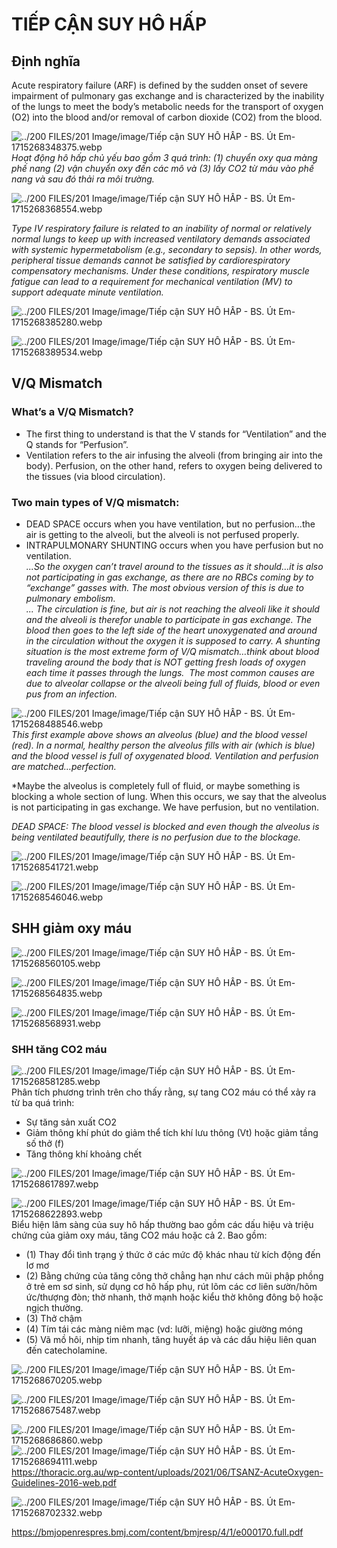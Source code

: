 # TIẾP CẬN SUY HÔ HẤP  
## Định nghĩa  
Acute respiratory failure (ARF) is defined by the sudden onset of severe impairment of pulmonary gas exchange and is characterized by the inability of the lungs to meet the body’s metabolic needs for the transport of oxygen (O2) into the blood and/or removal of carbon dioxide (CO2) from the blood.  
  
![../200 FILES/201 Image/image/Tiếp cận SUY HÔ HẤP - BS. Út Em-1715268348375.webp](../200%20FILES/201%20Image/image/Ti%E1%BA%BFp%20c%E1%BA%ADn%20SUY%20H%C3%94%20H%E1%BA%A4P%20-%20BS.%20%C3%9At%20Em-1715268348375.webp)  
*Hoạt động hô hấp chủ yếu bao gồm 3 quá trình: (1) chuyển oxy qua màng phế nang (2) vận chuyển oxy đến các mô và (3) lấy CO2 từ máu vào phế nang và sau đó thải ra môi trường.*  
  
![../200 FILES/201 Image/image/Tiếp cận SUY HÔ HẤP - BS. Út Em-1715268368554.webp](../200%20FILES/201%20Image/image/Ti%E1%BA%BFp%20c%E1%BA%ADn%20SUY%20H%C3%94%20H%E1%BA%A4P%20-%20BS.%20%C3%9At%20Em-1715268368554.webp)  
  
*Type IV respiratory failure is related to an inability of normal or relatively normal lungs to keep up with increased ventilatory demands associated with systemic hypermetabolism (e.g., secondary to sepsis). In other words, peripheral tissue demands cannot be satisfied by cardiorespiratory compensatory mechanisms. Under these conditions, respiratory muscle fatigue can lead to a requirement for mechanical ventilation (MV) to support adequate minute ventilation.*  
  
![../200 FILES/201 Image/image/Tiếp cận SUY HÔ HẤP - BS. Út Em-1715268385280.webp](../200%20FILES/201%20Image/image/Ti%E1%BA%BFp%20c%E1%BA%ADn%20SUY%20H%C3%94%20H%E1%BA%A4P%20-%20BS.%20%C3%9At%20Em-1715268385280.webp)  
  
![../200 FILES/201 Image/image/Tiếp cận SUY HÔ HẤP - BS. Út Em-1715268389534.webp](../200%20FILES/201%20Image/image/Ti%E1%BA%BFp%20c%E1%BA%ADn%20SUY%20H%C3%94%20H%E1%BA%A4P%20-%20BS.%20%C3%9At%20Em-1715268389534.webp)  
  
## V/Q Mismatch  
  
### What’s a V/Q Mismatch?  
- The first thing to understand is that the V stands for “Ventilation” and the Q stands for “Perfusion”.  
- Ventilation refers to the air infusing the alveoli (from bringing air into the body). Perfusion, on the other hand, refers to oxygen being delivered to the tissues (via blood circulation).  
  
### Two main types of V/Q mismatch:  
- DEAD SPACE occurs when you have ventilation, but no perfusion…the air is getting to the alveoli, but the alveoli is not perfused properly.  
- INTRAPULMONARY SHUNTING occurs when you have perfusion but no ventilation.  
*...So the oxygen can’t travel around to the tissues as it should…it is also not participating in gas exchange, as there are no RBCs coming by to “exchange” gasses with. The most obvious version of this is due to pulmonary embolism.  
... The circulation is fine, but air is not reaching the alveoli like it should and the alveoli is therefor unable to participate in gas exchange. The blood then goes to the left side of the heart unoxygenated and around in the circulation without the oxygen it is supposed to carry. A shunting situation is the most extreme form of V/Q mismatch…think about blood traveling around the body that is NOT getting fresh loads of oxygen each time it passes through the lungs.  The most common causes are due to alveolar collapse or the alveoli being full of fluids, blood or even pus from an infection.*  
  
![../200 FILES/201 Image/image/Tiếp cận SUY HÔ HẤP - BS. Út Em-1715268488546.webp](../200%20FILES/201%20Image/image/Ti%E1%BA%BFp%20c%E1%BA%ADn%20SUY%20H%C3%94%20H%E1%BA%A4P%20-%20BS.%20%C3%9At%20Em-1715268488546.webp)  
*This first example above shows an alveolus (blue) and the blood vessel (red). In a normal, healthy person the alveolus fills with air (which is blue) and the blood vessel is full of oxygenated blood. Ventilation and perfusion are matched…perfection.*  
  
*Maybe the alveolus is completely full of fluid, or maybe something is blocking a whole section of lung. When this occurs, we say that the alveolus is not participating in gas exchange. We have perfusion, but no ventilation.  
  
*DEAD SPACE: The blood vessel is blocked and even though the alveolus is being ventilated beautifully, there is no perfusion due to the blockage.*  
  
![../200 FILES/201 Image/image/Tiếp cận SUY HÔ HẤP - BS. Út Em-1715268541721.webp](../200%20FILES/201%20Image/image/Ti%E1%BA%BFp%20c%E1%BA%ADn%20SUY%20H%C3%94%20H%E1%BA%A4P%20-%20BS.%20%C3%9At%20Em-1715268541721.webp)  
  
![../200 FILES/201 Image/image/Tiếp cận SUY HÔ HẤP - BS. Út Em-1715268546046.webp](../200%20FILES/201%20Image/image/Ti%E1%BA%BFp%20c%E1%BA%ADn%20SUY%20H%C3%94%20H%E1%BA%A4P%20-%20BS.%20%C3%9At%20Em-1715268546046.webp)  
  
## SHH giảm oxy máu  
![../200 FILES/201 Image/image/Tiếp cận SUY HÔ HẤP - BS. Út Em-1715268560105.webp](../200%20FILES/201%20Image/image/Ti%E1%BA%BFp%20c%E1%BA%ADn%20SUY%20H%C3%94%20H%E1%BA%A4P%20-%20BS.%20%C3%9At%20Em-1715268560105.webp)  
  
![../200 FILES/201 Image/image/Tiếp cận SUY HÔ HẤP - BS. Út Em-1715268564835.webp](../200%20FILES/201%20Image/image/Ti%E1%BA%BFp%20c%E1%BA%ADn%20SUY%20H%C3%94%20H%E1%BA%A4P%20-%20BS.%20%C3%9At%20Em-1715268564835.webp)  
  
![../200 FILES/201 Image/image/Tiếp cận SUY HÔ HẤP - BS. Út Em-1715268568931.webp](../200%20FILES/201%20Image/image/Ti%E1%BA%BFp%20c%E1%BA%ADn%20SUY%20H%C3%94%20H%E1%BA%A4P%20-%20BS.%20%C3%9At%20Em-1715268568931.webp)  
  
### SHH tăng CO2 máu  
![../200 FILES/201 Image/image/Tiếp cận SUY HÔ HẤP - BS. Út Em-1715268581285.webp](../200%20FILES/201%20Image/image/Ti%E1%BA%BFp%20c%E1%BA%ADn%20SUY%20H%C3%94%20H%E1%BA%A4P%20-%20BS.%20%C3%9At%20Em-1715268581285.webp)  
Phân tích phương trình trên cho thấy rằng, sự tang CO2 máu có thể xảy ra từ ba quá trình:  
- Sự tăng sản xuất CO2  
- Giảm thông khí phút do giảm thể tích khí lưu thông (Vt) hoặc giảm tầng số thở (f)  
- Tăng thông khí khoảng chết  
  
  
![../200 FILES/201 Image/image/Tiếp cận SUY HÔ HẤP - BS. Út Em-1715268617897.webp](../200%20FILES/201%20Image/image/Ti%E1%BA%BFp%20c%E1%BA%ADn%20SUY%20H%C3%94%20H%E1%BA%A4P%20-%20BS.%20%C3%9At%20Em-1715268617897.webp)  
  
![../200 FILES/201 Image/image/Tiếp cận SUY HÔ HẤP - BS. Út Em-1715268622893.webp](../200%20FILES/201%20Image/image/Ti%E1%BA%BFp%20c%E1%BA%ADn%20SUY%20H%C3%94%20H%E1%BA%A4P%20-%20BS.%20%C3%9At%20Em-1715268622893.webp)  
Biểu hiện lâm sàng của suy hô hấp thường bao gồm các dấu hiệu và triệu chứng của giảm oxy máu, tăng CO2 máu hoặc cả 2. Bao gồm:  
  
- (1) Thay đổi tình trạng ý thức ở các mức độ khác nhau từ kích động đến lơ mơ  
- (2) Bằng chứng của tăng công thở chẳng hạn như cách mũi phập phồng ở trẻ em sơ sinh, sử dụng cơ hô hấp phụ, rút lõm các cơ liên sườn/hõm ức/thượng đòn; thờ nhanh, thở mạnh hoặc kiểu thờ không đông bộ hoặc ngịch thường.  
- (3) Thở chậm  
- (4) Tím tái các màng niêm mạc (vd: lưỡi, miệng) hoặc giường móng  
- (5) Vã mồ hôi, nhịp tim nhanh, tăng huyết áp và các dấu hiệu liên quan đến catecholamine.  
  
![../200 FILES/201 Image/image/Tiếp cận SUY HÔ HẤP - BS. Út Em-1715268670205.webp](../200%20FILES/201%20Image/image/Ti%E1%BA%BFp%20c%E1%BA%ADn%20SUY%20H%C3%94%20H%E1%BA%A4P%20-%20BS.%20%C3%9At%20Em-1715268670205.webp)  
  
![../200 FILES/201 Image/image/Tiếp cận SUY HÔ HẤP - BS. Út Em-1715268675487.webp](../200%20FILES/201%20Image/image/Ti%E1%BA%BFp%20c%E1%BA%ADn%20SUY%20H%C3%94%20H%E1%BA%A4P%20-%20BS.%20%C3%9At%20Em-1715268675487.webp)  
  
![../200 FILES/201 Image/image/Tiếp cận SUY HÔ HẤP - BS. Út Em-1715268686860.webp](../200%20FILES/201%20Image/image/Ti%E1%BA%BFp%20c%E1%BA%ADn%20SUY%20H%C3%94%20H%E1%BA%A4P%20-%20BS.%20%C3%9At%20Em-1715268686860.webp)  
![../200 FILES/201 Image/image/Tiếp cận SUY HÔ HẤP - BS. Út Em-1715268694111.webp](../200%20FILES/201%20Image/image/Ti%E1%BA%BFp%20c%E1%BA%ADn%20SUY%20H%C3%94%20H%E1%BA%A4P%20-%20BS.%20%C3%9At%20Em-1715268694111.webp)  
https://thoracic.org.au/wp-content/uploads/2021/06/TSANZ-AcuteOxygen-Guidelines-2016-web.pdf  
  
![../200 FILES/201 Image/image/Tiếp cận SUY HÔ HẤP - BS. Út Em-1715268702332.webp](../200%20FILES/201%20Image/image/Ti%E1%BA%BFp%20c%E1%BA%ADn%20SUY%20H%C3%94%20H%E1%BA%A4P%20-%20BS.%20%C3%9At%20Em-1715268702332.webp)  
  
https://bmjopenrespres.bmj.com/content/bmjresp/4/1/e000170.full.pdf  
  
